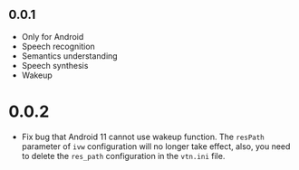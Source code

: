 ## 0.0.1

* Only for Android
* Speech recognition
* Semantics understanding
* Speech synthesis
* Wakeup

# 0.0.2

* Fix bug that Android 11 cannot use wakeup function. The `resPath` parameter of `ivw` configuration will no longer take effect,
  also, you need to delete the `res_path` configuration in the `vtn.ini` file.
